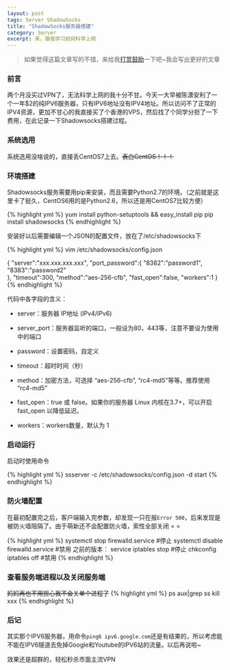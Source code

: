```yaml
---
layout: post
tags: Server ShadowSocks
title: "ShadowSocks服务器搭建"
category: Server
excerpt: 来，跟我学习如何科学上网
---
```

> 如果觉得这篇文章写的不错，来给我[打赏鼓励](https://github.com/miaochiahao/miaochiahao.github.io/blob/master/pictures/alipay.jpg?raw=true)一下吧~我会写出更好的文章

### 前言

两个月没买过VPN了，无法科学上网的我十分不甘。今天一大早被陈潇安利了一个一年$2的纯IPV6服务器，只有IPV6地址没有IPV4地址。所以访问不了正常的IPV4资源，更加不甘心的我直接买了个香港的VPS，然后找了个同学分担了一下费用，在此记录一下Shadowsocks搭建过程。

### 系统选用

系统选用没啥说的，直接丢CentOS7上去。~~表白CentOS！！！~~

### 环境搭建

Shadowsocks服务需要用pip来安装，而且需要Python2.7的环境。（之前就是这里卡了挺久，CentOS6用的是Python2.6，所以还是用CentOS7比较方便）

{% highlight yml %}
yum install python-setuptools && easy_install pip
pip install shadowsocks
{% endhighlight %}

安装好以后需要编辑一个JSON的配置文件，放在了/etc/shadowsocks下

{% highlight yml %}
vim /etc/shadowsocks/config.json

{
"server":"xxx.xxx.xxx.xxx",
"port_password":{
  	"8382":"password1",
  	"8383":"password2"  
},
"timeout":300,
"method":"aes-256-cfb",
"fast_open":false,
"workers":1
}
{% endhighlight %}

代码中各字段的含义：

* server：服务器 IP地址 (IPv4/IPv6)

* server_port：服务器监听的端口，一般设为80，443等，注意不要设为使用中的端口

* password：设置密码，自定义

* timeout：超时时间（秒）

* method：加密方法，可选择 “aes-256-cfb”, “rc4-md5”等等。推荐使用 “rc4-md5”

* fast_open：true 或 false。如果你的服务器 Linux 内核在3.7+，可以开启 fast_open 以降低延迟。

* workers：workers数量，默认为 1

### 启动运行

启动时使用命令

{% highlight yml %}
ssserver -c /etc/shadowsocks/config.json -d start
{% endhighlight %}

### 防火墙配置

在最初配置完之后，客户端输入完参数，却发现一只在报` Error 500 `，后来发现是被防火墙阻隔了。由于萌新还不会配置防火墙，索性全部关闭 = =

{% highlight yml %}
systemctl stop firewalld.service #停止
systemctl disable firewalld.service #禁用
之前的版本：
service iptables stop #停止
chkconfig iptables off #禁用
{% endhighlight %}

### 查看服务端进程以及关闭服务端

~~妈妈再也不用担心我不会关单个进程了~~
{% highlight yml %}
ps aux|grep ss
kill xxx
{% endhighlight %}


### 后记

其实那个IPV6服务器，用命令`ping6 ipv6.google.com`还是有结果的，所以考虑能不能在IPV6隧道去免掉Google和Youtube的IPV6站的流量。以后再说啦~

效果还是超群的，轻松秒杀市面主流VPN